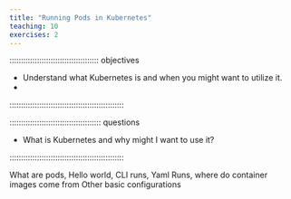 ```yaml
---
title: "Running Pods in Kubernetes"
teaching: 10
exercises: 2
---
```



::::::::::::::::::::::::::::::::::::::: objectives

- Understand what Kubernetes is and when you might want to utilize it.
- 

::::::::::::::::::::::::::::::::::::::::::::::::::

:::::::::::::::::::::::::::::::::::::::: questions

- What is Kubernetes and why might I want to use it?

::::::::::::::::::::::::::::::::::::::::::::::::::

What are pods, Hello world, CLI runs, Yaml Runs, where do container images come from
Other basic configurations

